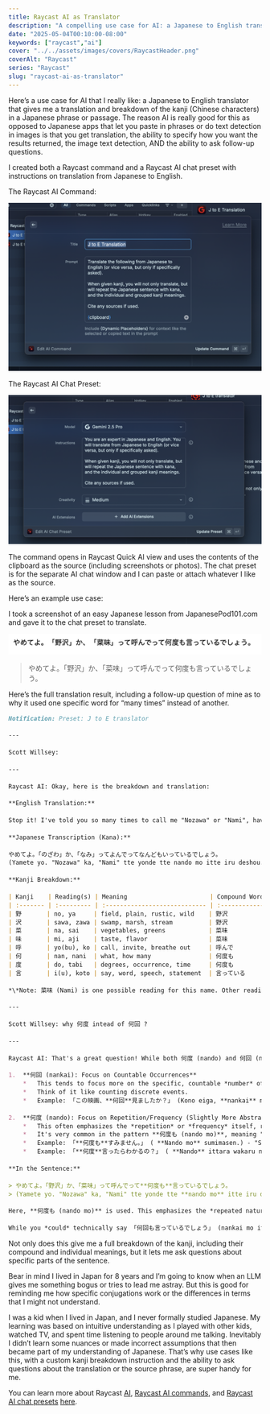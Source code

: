```yaml
---
title: Raycast AI as Translator
description: "A compelling use case for AI: a Japanese to English translator that gives me a translation, breakdown of the Chinese characters in a Japanese phrase, and the ability to ask follow-up questions."
date: "2025-05-04T00:10:00-08:00"
keywords: ["raycast","ai"]
cover: "../../assets/images/covers/RaycastHeader.png"
coverAlt: "Raycast"
series: "Raycast"
slug: "raycast-ai-as-translator"
---
```

Here’s a use case for AI that I really like: a Japanese to English translator that gives me a translation and breakdown of the kanji (Chinese characters) in a Japanese phrase or passage. The reason AI is really good for this as opposed to Japanese apps that let you paste in phrases or do text detection in images is that you get translation, the ability to specify how you want the results returned, the image text detection, AND the ability to ask follow-up questions.

I created both a Raycast command and a Raycast AI chat preset with instructions on translation from Japanese to English.

The Raycast AI Command:

[![J-E Command](../../assets/images/posts/J-ECommand-32bc3727-376c-4b31-880c-fd48c6ecdd66.png)](/images/posts/J-ECommand-32bc3727-376c-4b31-880c-fd48c6ecdd66.jpg)

The Raycast AI Chat Preset:

[![J-E Chat Preset](../../assets/images/posts/J-EChatPreset-32bc3727-376c-4b31-880c-fd48c6ecdd66.png)](/images/posts/J-EChatPreset-32bc3727-376c-4b31-880c-fd48c6ecdd66.jpg)

The command opens in Raycast Quick AI view and uses the contents of the clipboard as the source (including screenshots or photos). The chat preset is for the separate AI chat window and I can paste or attach whatever I like as the source.

Here’s an example use case:

I took a screenshot of an easy Japanese lesson from JapanesePod101.com and gave it to the chat preset to translate.

[![JPhrase](../../assets/images/posts/JPhrase-32bc3727-376c-4b31-880c-fd48c6ecdd66.png)](/images/posts/JPhrase-32bc3727-376c-4b31-880c-fd48c6ecdd66.jpg)

> やめてよ。「野沢」か、「菜味」って呼んでって何度も言っているでしょう。

Here’s the full translation result, including a follow-up question of mine as to why it used one specific word for “many times” instead of another.

```markdown wrap showLineNumbers=false
Notification: Preset: J to E translator

---

Scott Willsey: 

---

Raycast AI: Okay, here is the breakdown and translation:

**English Translation:**

Stop it! I've told you so many times to call me "Nozawa" or "Nami", haven't I?

**Japanese Transcription (Kana):**

やめてよ。「のざわ」か、「なみ」ってよんでってなんどもいっているでしょう。
(Yamete yo. "Nozawa" ka, "Nami" tte yonde tte nando mo itte iru deshou.)

**Kanji Breakdown:**

| Kanji    | Reading(s) | Meaning                       | Compound Word(s) | Compound Reading | Compound Meaning         |
| :------- | :--------- | :---------------------------- | :--------------- | :--------------- | :----------------------- |
| 野       | no, ya     | field, plain, rustic, wild    | 野沢             | Nozawa           | Surname: Nozawa          |
| 沢       | sawa, zawa | swamp, marsh, stream          | 野沢             | Nozawa           | Surname: Nozawa          |
| 菜       | na, sai    | vegetables, greens            | 菜味             | Nami             | Given Name: Nami*        |
| 味       | mi, aji    | taste, flavor                 | 菜味             | Nami             | Given Name: Nami*        |
| 呼       | yo(bu), ko | call, invite, breathe out     | 呼んで           | yonde            | Call (te-form of 呼ぶ) |
| 何       | nan, nani  | what, how many                | 何度も           | nando mo         | many times, repeatedly   |
| 度       | do, tabi   | degrees, occurrence, time     | 何度も           | nando mo         | many times, repeatedly   |
| 言       | i(u), koto | say, word, speech, statement  | 言っている       | itte iru         | are saying, have said    |

*\*Note: 菜味 (Nami) is one possible reading for this name. Other readings exist.*

---

Scott Willsey: why 何度 intead of 何回 ?

---

Raycast AI: That's a great question! While both 何度 (nando) and 何回 (nankai) translate to "how many times" or "how often," there's a subtle difference in nuance and usage.

1.  **何回 (nankai): Focus on Countable Occurrences**
    *   This tends to focus more on the specific, countable *number* of times an action happened or will happen. It's often used when you could potentially answer with a precise number (even if the speaker doesn't know it).
    *   Think of it like counting discrete events.
    *   Example: 「この映画、**何回**見ましたか？」 (Kono eiga, **nankai** mimashita ka?) - "How many times have you seen this movie?" (You could answer: 3 times, 5 times, etc.)

2.  **何度 (nando): Focus on Repetition/Frequency (Slightly More Abstract/Emphatic)**
    *   This often emphasizes the *repetition* or *frequency* itself, rather than just the exact count. It can feel slightly more abstract or carry a bit more emotional weight (like surprise, exasperation, or gratitude for repeated actions).
    *   It's very common in the pattern **何度も (nando mo)**, meaning "many times," "again and again," or "repeatedly."
    *   Example: 「**何度も**すみません。」 ( **Nando mo** sumimasen.) - "Sorry [for bothering you] so many times." (Focus is on the repeated nature of the bother).
    *   Example: 「**何度**言ったらわかるの？」 ( **Nando** ittara wakaru no?) - "How many times do I have to tell you?" (Expresses frustration at the repetition needed).

**In the Sentence:**

> やめてよ。「野沢」か、「菜味」って呼んでって**何度も**言っているでしょう。
> (Yamete yo. "Nozawa" ka, "Nami" tte yonde tte **nando mo** itte iru deshou.)

Here, **何度も (nando mo)** is used. This emphasizes the *repeated nature* of the speaker telling the listener how to address them. It conveys a sense of "I've told you this *again and again*." The focus isn't necessarily on *exactly* how many times (was it 5 times? 10 times?), but on the fact that it has happened *repeatedly*, implying frustration.

While you *could* technically say 「何回も言っているでしょう」 (nankai mo itte iru deshou), **何度も** feels slightly more natural and common in this specific context of expressing exasperation about repeated instructions or warnings. It highlights the *frequency* and the speaker's feeling about it.
```

Not only does this give me a full breakdown of the kanji, including their compound and individual meanings, but it lets me ask questions about specific parts of the sentence.

Bear in mind I lived in Japan for 8 years and I’m going to know when an LLM gives me something bogus or tries to lead me astray. But this is good for reminding me how specific conjugations work or the differences in terms that I might not understand.

I was a kid when I lived in Japan, and I never formally studied Japanese. My learning was based on intuitive understanding as I played with other kids, watched TV, and spent time listening to people around me talking. Inevitably I didn’t learn some nuances or made incorrect assumptions that then became part of my understanding of Japanese. That’s why use cases like this, with a custom kanji breakdown instruction and the ability to ask questions about the translation or the source phrase, are super handy for me.

You can learn more about Raycast [AI](https://manual.raycast.com/ai), [Raycast AI commands](https://manual.raycast.com/ai#block-1cfd6e4a8215812f87f5dbc614adbccf), and [Raycast AI chat presets](https://ray.so/presets/code) [here](https://manual.raycast.com/ai).
